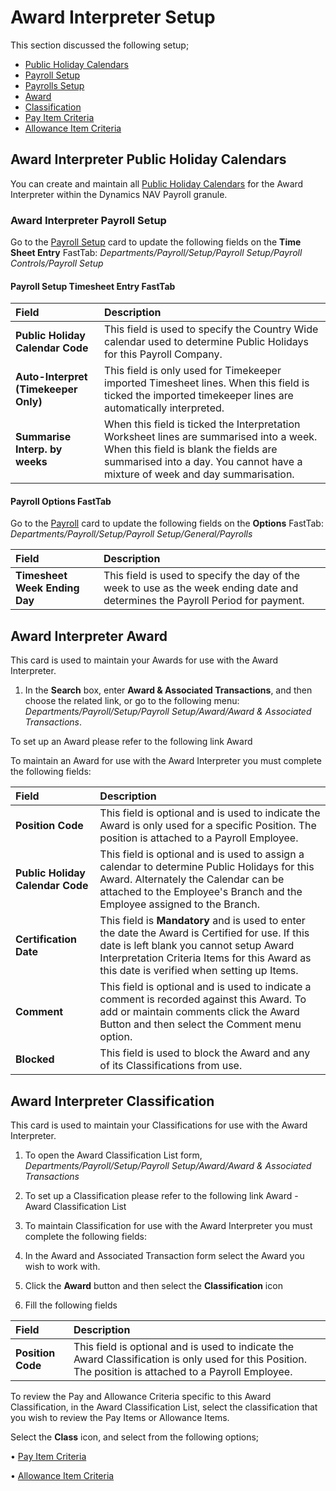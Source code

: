 # Award Interpreter Setup

This section discussed the following setup;

* [Public Holiday Calendars](#award-interpreter-public-holiday-calendars)
* [Payroll Setup](#award-interpreter-payroll-setup)
* [Payrolls Setup](#payroll-options-fasttab)
* [Award](#award-interpreter-award)
* [Classification](#award-interpreter-classification)
* [Pay Item Criteria](au-payroll-setup-award-interpreter-pay-item-criteria.md)
* [Allowance Item Criteria](au-payroll-setup-award-interpreter-allowance-item-criteria.md)


## Award Interpreter Public Holiday Calendars

You can create and maintain all [Public Holiday Calendars](au-payroll-setup-public-holiday-calendar.md) for the Award Interpreter within the Dynamics NAV Payroll granule.

### Award Interpreter Payroll Setup

Go to the [Payroll Setup](au-payroll-setup-payroll-controls-payroll-setup.md) card to update the following fields on the **Time Sheet Entry** FastTab: *Departments/Payroll/Setup/Payroll Setup/Payroll Controls/Payroll Setup*
 
#### Payroll Setup Timesheet Entry FastTab 

|Field|Description|  
|:---------------------------------|:---------------------------------------|  
|**Public Holiday Calendar Code**|This field is used to specify the Country Wide calendar used to determine Public Holidays for this Payroll Company.
|**Auto-Interpret (Timekeeper Only)**| This field is only used for Timekeeper imported Timesheet lines. When this field is ticked the imported timekeeper lines are automatically interpreted.
|**Summarise Interp. by weeks**| When this field is ticked the Interpretation Worksheet lines are summarised into a week. When this field is blank the fields are summarised into a day. You cannot have a mixture of week and day summarisation.

#### Payroll Options FastTab 
 
Go to the [Payroll](au-payroll-setup-payroll.md) card to update the following fields on the **Options** FastTab:  *Departments/Payroll/Setup/Payroll Setup/General/Payrolls*
 
|Field|Description|  
|:---------------------------------|:---------------------------------------|  
|**Timesheet Week Ending Day**|This field is used to specify the day of the week to use as the week ending date and determines the Payroll Period for payment.

  
## Award Interpreter Award

This card is used to maintain your Awards for use with the Award Interpreter. 

1. In the **Search** box, enter **Award & Associated Transactions**, and then choose the related link, or go to the following menu: *Departments/Payroll/Setup/Payroll Setup/Award/Award & Associated Transactions*.

To set up an Award please refer to the following link Award 

To maintain an Award for use with the Award Interpreter you must complete the following fields:

|Field|Description|  
|:---------------------------------|:---------------------------------------| 
|**Position Code**| This field is optional and is used to indicate the Award is only used for a specific Position. The position is attached to a Payroll Employee.
|**Public Holiday Calendar Code**|	This field is optional and is used to assign a calendar to determine Public Holidays for this Award. Alternately the Calendar can be attached to the Employee's Branch and the Employee assigned to the Branch. 
|**Certification Date**| This field is **Mandatory** and is used to enter the date the Award is Certified for use. If this date is left blank you cannot setup Award Interpretation Criteria Items for this Award as this date is verified when setting up Items.
|**Comment**| This field is optional and is used to indicate a comment is recorded against this Award. To add or maintain comments click the Award Button and then select the Comment menu option.
|**Blocked**|	This field is used to block the Award and any of its Classifications from use.


## Award Interpreter Classification

This card is used to maintain your Classifications for use with the Award Interpreter. 

1. To open the Award Classification List form, *Departments/Payroll/Setup/Payroll Setup/Award/Award & Associated Transactions*

2. To set up a Classification please refer to the following link Award - Award Classification List

3. To maintain Classification for use with the Award Interpreter you must complete the following fields:

4. In the Award and Associated Transaction form select the Award you wish to work with.

5. Click the **Award** button and then select the **Classification** icon

6. Fill the following fields

|Field|Description|  
|:---------------------------------|:---------------------------------------| 
|**Position Code**| This field is optional and is used to indicate the Award Classification is only used for this Position. The position is attached to a Payroll Employee.

To review the Pay and Allowance Criteria specific to this Award Classification, in the Award Classification List, select the classification that you wish to review the Pay Items or Allowance Items.

Select the **Class** icon, and select from the following options;

•	[Pay Item Criteria](au-payroll-setup-award-interpreter-pay-item-criteria.md)

•	[Allowance Item Criteria](au-payroll-setup-award-interpreter-allowance-item-criteria.md)

    
 



 

